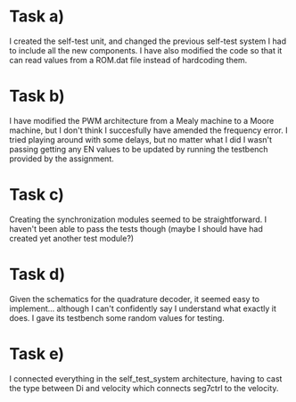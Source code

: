 
# Task a)
I created the self-test unit, and changed the previous self-test system I had to include all the new components. I have also modified the code so that it can read values from a ROM.dat file instead of hardcoding them. 


# Task b)
I have modified the PWM architecture from a Mealy machine to a Moore machine, but I don't think I succesfully have amended the frequency error. I tried playing around with some delays, but no matter what I did I wasn't passing getting any EN values to be updated by running the testbench provided by the assignment.

# Task c)
Creating the synchronization modules seemed to be straightforward. I haven't been able to pass the tests though (maybe I should have had created yet another test module?)

# Task d)
Given the schematics for the quadrature decoder, it seemed easy to implement... although I can't confidently say I understand what exactly it does. I gave its testbench some random values for testing.


# Task e)
I connected everything in the self_test_system architecture, having to cast the type between Di and velocity which connects seg7ctrl to the velocity.


